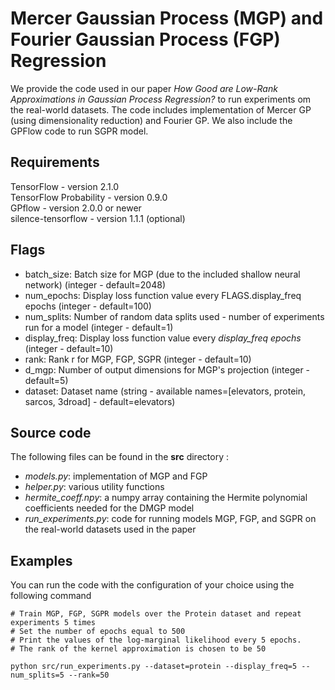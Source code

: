# Mercer Gaussian Process (MGP) and Fourier Gaussian Process (FGP) Regression #

We provide the code used in our paper *How Good are Low-Rank Approximations in Gaussian Process Regression?* to run experiments om the real-world datasets. The code includes implementation of Mercer GP (using dimensionality reduction) and Fourier GP. We also include the GPFlow code to run SGPR model.

## Requirements ##
TensorFlow - version 2.1.0  
TensorFlow Probability - version 0.9.0  
GPflow - version 2.0.0 or newer  
silence-tensorflow - version 1.1.1 (optional)

## Flags ##
* batch_size: Batch size for MGP (due to the included shallow neural network) (integer - default=2048)
* num_epochs: Display loss function value every FLAGS.display_freq epochs (integer - default=100)
* num_splits: Number of random data splits used - number of experiments run for a model (integer - default=1)
* display_freq: Display loss function value every *display_freq epochs* (integer - default=10)
* rank: Rank r for MGP, FGP, SGPR (integer - default=10)
* d_mgp: Number of output dimensions for MGP\'s projection (integer - default=5)
* dataset: Dataset name (string - available names=[elevators, protein, sarcos, 3droad] - default=elevators)

## Source code ##

The following files can be found in the **src** directory :  

- *models.py*: implementation of MGP  and FGP
- *helper.py*: various utility functions
- *hermite_coeff.npy*: a numpy array containing the Hermite polynomial coefficients needed for the DMGP model
- *run_experiments.py*: code for running models MGP, FGP, and SGPR on the real-world datasets used in the paper

## Examples ##
You can run the code with the configuration of your choice using the following command

```
# Train MGP, FGP, SGPR models over the Protein dataset and repeat experiments 5 times
# Set the number of epochs equal to 500 
# Print the values of the log-marginal likelihood every 5 epochs.
# The rank of the kernel approximation is chosen to be 50

python src/run_experiments.py --dataset=protein --display_freq=5 --num_splits=5 --rank=50

```


